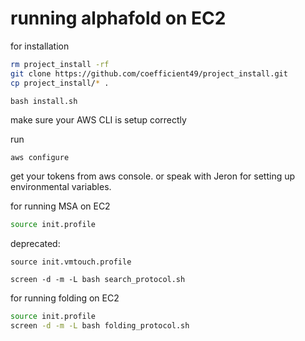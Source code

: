 # running alphafold on EC2


for installation
```bash
rm project_install -rf
git clone https://github.com/coefficient49/project_install.git
cp project_install/* .

```
```
bash install.sh
```

make sure your AWS CLI is setup correctly

run
```bash
aws configure
```
get your tokens from aws console. or speak with Jeron for setting up environmental variables.

for running MSA on EC2
```bash
source init.profile
```
deprecated:
```
source init.vmtouch.profile
```

```
screen -d -m -L bash search_protocol.sh
```

for running folding on EC2
```bash
source init.profile
screen -d -m -L bash folding_protocol.sh
```







